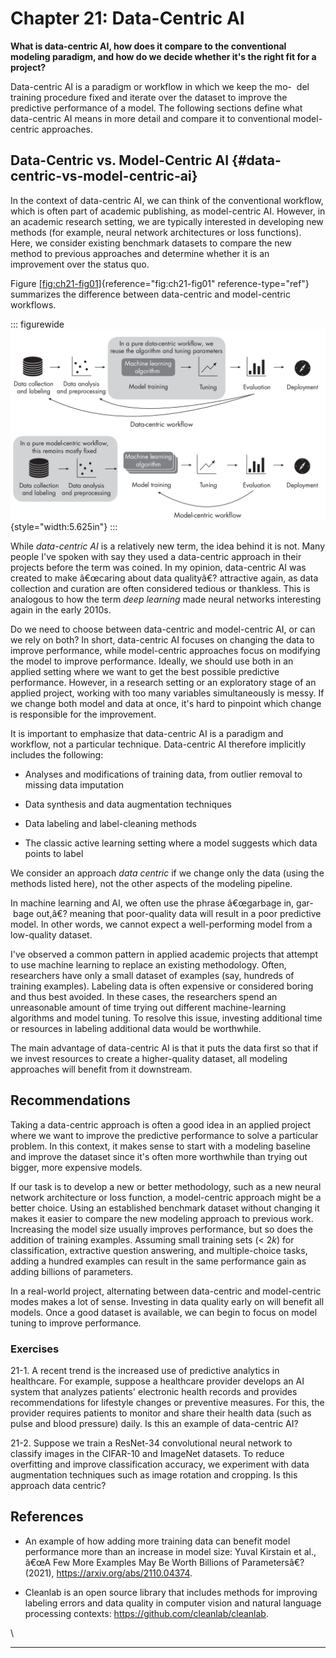 







# Chapter 21: Data-Centric AI [](#chapter-21-data-centric-ai)



**What is data-centric AI, how does it compare to the conventional
modeling paradigm, and how do we decide whether it's the right fit for
a project?**

Data-centric AI is a paradigm or workflow in which we keep the mo-  del
training procedure fixed and iterate over the dataset to improve the
predictive performance of a model. The following sections define what
data-centric AI means in more detail and compare it to conventional
model-centric approaches.

## Data-Centric vs. Model-Centric AI [](#data-centric-vs-model-centric-ai) {#data-centric-vs-model-centric-ai}

In the context of data-centric AI, we can think of the conventional
workflow, which is often part of academic publishing, as model-centric
AI. However, in an academic research setting, we are typically
interested in developing new methods (for example, neural network
architectures or loss functions). Here, we consider existing benchmark
datasets to compare the new method to previous approaches and determine
whether it is an improvement over the status quo.

Figure [\[fig:ch21-fig01\]](#fig:ch21-fig01){reference="fig:ch21-fig01"
reference-type="ref"} summarizes the difference between data-centric and
model-centric workflows.

::: figurewide
![image](../images/ch21-fig01.png){style="width:5.625in"}
:::

While *data-centric AI* is a relatively new term, the idea behind it is
not. Many people I've spoken with say they used a data-centric
approach in their projects before the term was coined. In my opinion,
data-centric AI was created to make â€œcaring about data qualityâ€?
attractive again, as data collection and curation are often considered
tedious or thankless. This is analogous to how the term *deep learning*
made neural networks interesting again in the early 2010s.

Do we need to choose between data-centric and model-centric AI, or can
we rely on both? In short, data-centric AI focuses on changing the data
to improve performance, while model-centric approaches focus on
modifying the model to improve performance. Ideally, we should use both
in an applied setting where we want to get the best possible predictive
performance. However, in a research setting or an exploratory stage of
an applied project, working with too many variables simultaneously is
messy. If we change both model and data at once, it's hard to pinpoint
which change is responsible for the improvement.

It is important to emphasize that data-centric AI is a paradigm and
workflow, not a particular technique. Data-centric AI therefore
implicitly includes the following:

- Analyses and modifications of training data, from outlier removal to
  missing data imputation

- Data synthesis and data augmentation techniques

- Data labeling and label-cleaning methods

- The classic active learning setting where a model suggests which data
  points to label

We consider an approach *data centric* if we change only the data (using
the methods listed here), not the other aspects of the modeling
pipeline.

In machine learning and AI, we often use the phrase â€œgarbage in, gar-
 bage out,â€? meaning that poor-quality data will result in a poor
predictive model. In other words, we cannot expect a well-performing
model from a low-quality dataset.

I've observed a common pattern in applied academic projects that
attempt to use machine learning to replace an existing methodology.
Often, researchers have only a small dataset of examples (say, hundreds
of training examples). Labeling data is often expensive or considered
boring and thus best avoided. In these cases, the researchers spend an
unreasonable amount of time trying out different machine-learning
algorithms and model tuning. To resolve this issue, investing additional
time or resources in labeling additional data would be worthwhile.

The main advantage of data-centric AI is that it puts the data first so
that if we invest resources to create a higher-quality dataset, all
modeling approaches will benefit from it downstream.

## Recommendations [](#recommendations)

Taking a data-centric approach is often a good idea in an applied
project where we want to improve the predictive performance to solve a
particular problem. In this context, it makes sense to start with a
modeling baseline and improve the dataset since it's often more
worthwhile than trying out bigger, more expensive models.

If our task is to develop a new or better methodology, such as a new
neural network architecture or loss function, a model-centric approach
might be a better choice. Using an established benchmark dataset without
changing it makes it easier to compare the new modeling approach to
previous work. Increasing the model size usually improves performance,
but so does the addition of training examples. Assuming small training
sets (\< 2*k*) for classification, extractive question answering, and
multiple-choice tasks, adding a hundred examples can result in the same
performance gain as adding billions of parameters.

In a real-world project, alternating between data-centric and
model-centric modes makes a lot of sense. Investing in data quality
early on will benefit all models. Once a good dataset is available, we
can begin to focus on model tuning to improve performance.

### Exercises [](#exercises)

21-1. A recent trend is the increased use of predictive analytics in
healthcare. For example, suppose a healthcare provider develops an AI
system that analyzes patients' electronic health records and provides
recommendations for lifestyle changes or preventive measures. For this,
the provider requires patients to monitor and share their health data
(such as pulse and blood pressure) daily. Is this an example of
data-centric AI?

21-2. Suppose we train a ResNet-34 convolutional neural network to
classify images in the CIFAR-10 and ImageNet datasets. To reduce
overfitting and improve classification accuracy, we experiment with data
augmentation techniques such as image rotation and cropping. Is this
approach data centric?

## References [](#references)

- An example of how adding more training data can benefit model
  performance more than an increase in model size: Yuval Kirstain et
  al., â€œA Few More Examples May Be Worth Billions of Parametersâ€?
  (2021), <https://arxiv.org/abs/2110.04374>.

- Cleanlab is an open source library that includes methods for improving
  labeling errors and data quality in computer vision and natural
  language processing contexts: <https://github.com/cleanlab/cleanlab>.

\

------------------------------------------------------------------------

